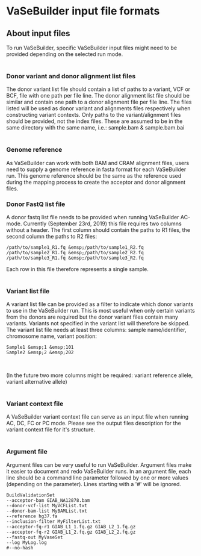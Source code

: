 # VaSeBuilder input file formats

## About input files
To run VaSeBuilder, specific VaSeBuilder input files might need to be provided depending on the selected run mode.<br />
<br />


### Donor variant and donor alignment list files
The donor variant list file should contain a list of paths to a variant, VCF or BCF, file with one path per file line.
The donor alignment list file should be similar and contain one path to a donor alignment file per file line.
The files listed will be used as donor variant and alignments files respectively when constructing variant contexts.
Only paths to the variant/alignment files should be provided, not the index files. These are assumed to be in the same 
directory with the same name, i.e.: sample.bam & sample.bam.bai
<br /><br />

### Genome reference
As VaSeBuilder can work with both BAM and CRAM alignment files, users need to supply a genome reference in fasta format for each VaSeBuilder run. This genome reference should be the same as the reference used during the mapping process to create the acceptor and donor alignment files.


### Donor FastQ list file
A donor fastq list file needs to be provided when running VaSeBuilder AC-mode. Currently (September 23rd, 2019) this 
file requires two columns without a header. The first column should contain the paths to R1 files, the second column
 the paths to R2 files:

```
/path/to/sample1_R1.fq &emsp;/path/to/sample1_R2.fq
/path/to/sample2_R1.fq &emsp;/path/to/sample2_R2.fq
/path/to/sample3_R1.fq &emsp;/path/to/sample3_R2.fq
```

Each row in this file therefore represents a single sample.
<br /><br />


### Variant list file
A variant list file can be provided as a filter to indicate which donor variants to use in the VaSeBuilder run. This is 
most useful when only certain variants from the donors are required but the donor variant files contain many variants.
Variants not specified in the variant list will therefore be skipped.
The variant list file needs at least three columns: sample name/identifier, chromosome name, variant position:

```
Sample1 &emsp;1 &emsp;101  
Sample2 &emsp;2 &emsp;202  
```
<br />

(In the future two more columns might be required: variant reference allele, variant alternative allele)
<br /><br />


### Variant context file
A VaSeBuilder variant context file can serve as an input file when running AC, DC, FC or PC mode. Please see the output 
files description for the variant context file for it's structure.
<br /><br />


### Argument file
Argument files can be very useful to run VaSeBuilder. Argument files make it easier to document and redo VaSeBuilder runs. In an argument file, each line should be a command line parameter followed by one or more values (depending on the parameter). Lines starting with a '#' will be ignored. 
<br />
```
BuildValidationSet  
--acceptor-bam GIAB_NA12878.bam  
--donor-vcf-list MyVCFList.txt  
--donor-bam-list MyBAMList.txt  
--reference hg37.fa  
--inclusion-filter MyFilterList.txt  
--acceptor-fq-r1 GIAB_L1_1.fq.gz GIAB_L2_1.fq.gz  
--acceptor-fq-r2 GIAB_L1_2.fq.gz GIAB_L2_2.fq.gz  
--fastq-out MyVaseSet  
--log MyLog.log  
#--no-hash
```
